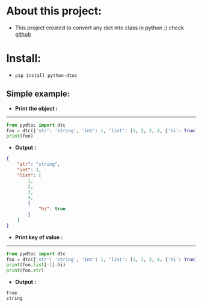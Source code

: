 # About this project:
- This project created to convert any dict into class in python :) check [github](https://github.com/x72x/PyDTOC/tree/main)


# Install:
- `pip install python-dtoc`


## Simple example:
- <b>Print the object :</b>
---
```python
from pydtoc import dtc
foo = dtc({'str': 'string', 'int': 1, 'list': [1, 2, 3, 4, {'hi': True}]})
print(foo)
```

- <b>Output :</b>
```json
{
    "str": "string",
    "int": 1,
    "list": [
        1,
        2,
        3,
        4,
        {
            "hi": true
        }
    ]
}
```

- <b>Print key of value :</b>
---
```python
from pydtoc import dtc
foo = dtc({'str': 'string', 'int': 1, 'list': [1, 2, 3, 4, {'hi': True}]})
print(foo.list[-1].hi)
print(foo.str)
```

- <b>Output :</b>
```
True
string
```
